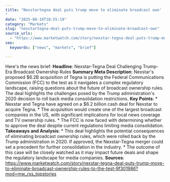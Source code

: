 ```yaml
---
title: "Nexstartegna deal puts trump move to eliminate broadcast own'"
date: "2025-08-19T18:55:19"
category: "Markets"
slug: "nexstartegna-deal-puts-trump-move-to-eliminate-broadcast-own"
source_urls:
  - "https://www.marketwatch.com/story/nexstar-tegna-deal-puts-trump-move-to-eliminate-broadcast-ownership-rules-to-the-test-9f301986?mod=mw_rss_topstories"
seo:
  keywords: ["news", "markets", "brief"]

---
```

Here's the news brief:  **Headline**: Nexstar-Tegna Deal Challenging Trump-Era Broadcast Ownership Rules  **Summary Meta Description**: Nexstar's proposed $6.2B acquisition of Tegna is putting the Federal Communications Commission (FCC) to the test as it navigates a complex regulatory landscape, raising questions about the future of broadcast ownership rules. The deal highlights the challenges posed by the Trump administration's 2020 decision to roll back media consolidation restrictions.  **Key Points**:  * Nexstar and Tegna have agreed on a $6.2 billion cash deal for Nexstar to acquire Tegna. * The acquisition would create one of the largest broadcast companies in the US, with significant implications for local news coverage and TV ownership rules. * The FCC is now faced with determining whether to approve the deal despite current regulations limiting media consolidation.  **Takeaways and Analysis**:  * This deal highlights the potential consequences of eliminating broadcast ownership rules, which were rolled back by the Trump administration in 2020. If approved, the Nexstar-Tegna merger could set a precedent for further consolidation in the industry. * The outcome of this case will be closely watched as it may impact future deals and shape the regulatory landscape for media companies.  **Sources**:  https://www.marketwatch.com/story/nexstar-tegna-deal-puts-trump-move-to-eliminate-broadcast-ownership-rules-to-the-test-9f301986?mod=mw_rss_topstories 
